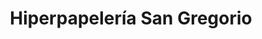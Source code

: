 ---
title: "Hiperpapelería San Gregorio"
url: /sonseca/hiperpapeleria-san-gregorio/
shop: Schreibwaren
---